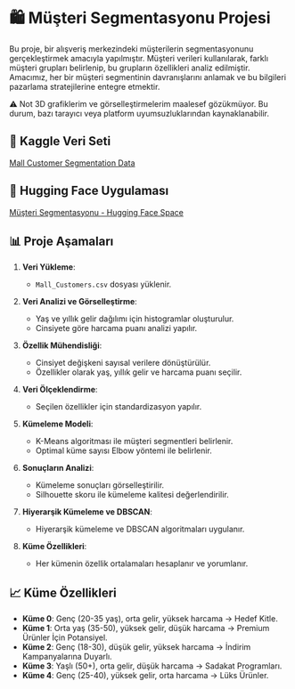 # 🛍️ Müşteri Segmentasyonu Projesi

Bu proje, bir alışveriş merkezindeki müşterilerin segmentasyonunu gerçekleştirmek amacıyla yapılmıştır. Müşteri verileri kullanılarak, farklı müşteri grupları belirlenip, bu grupların özellikleri analiz edilmiştir. Amacımız, her bir müşteri segmentinin davranışlarını anlamak ve bu bilgileri pazarlama stratejilerine entegre etmektir.

⚠️ Not
3D grafiklerim ve görselleştirmelerim maalesef gözükmüyor. Bu durum, bazı tarayıcı veya platform uyumsuzluklarından kaynaklanabilir.

## 🔗 Kaggle Veri Seti
[Mall Customer Segmentation Data](https://www.kaggle.com/datasets/vjchoudhary7/customer-segmentation-tutorial-in-python)

## 🔗 Hugging Face Uygulaması
[Müşteri Segmentasyonu - Hugging Face Space](https://huggingface.co/spaces/btulftma/customer-segmentation)
## 📊 Proje Aşamaları
1. **Veri Yükleme**:
   - `Mall_Customers.csv` dosyası yüklenir.

2. **Veri Analizi ve Görselleştirme**:
   - Yaş ve yıllık gelir dağılımı için histogramlar oluşturulur.
   - Cinsiyete göre harcama puanı analizi yapılır.

3. **Özellik Mühendisliği**:
   - Cinsiyet değişkeni sayısal verilere dönüştürülür.
   - Özellikler olarak yaş, yıllık gelir ve harcama puanı seçilir.

4. **Veri Ölçeklendirme**:
   - Seçilen özellikler için standardizasyon yapılır.

5. **Kümeleme Modeli**:
   - K-Means algoritması ile müşteri segmentleri belirlenir.
   - Optimal küme sayısı Elbow yöntemi ile belirlenir.

6. **Sonuçların Analizi**:
   - Kümeleme sonuçları görselleştirilir.
   - Silhouette skoru ile kümeleme kalitesi değerlendirilir.

7. **Hiyerarşik Kümeleme ve DBSCAN**:
   - Hiyerarşik kümeleme ve DBSCAN algoritmaları uygulanır.

8. **Küme Özellikleri**:
   - Her kümenin özellik ortalamaları hesaplanır ve yorumlanır.

## 📈 Küme Özellikleri
- **Küme 0**: Genç (20-35 yaş), orta gelir, yüksek harcama → Hedef Kitle.
- **Küme 1**: Orta yaş (35-50), yüksek gelir, düşük harcama → Premium Ürünler İçin Potansiyel.
- **Küme 2**: Genç (18-30), düşük gelir, yüksek harcama → İndirim Kampanyalarına Duyarlı.
- **Küme 3**: Yaşlı (50+), orta gelir, düşük harcama → Sadakat Programları.
- **Küme 4**: Genç (25-40), yüksek gelir, orta harcama → Lüks Ürünler.
